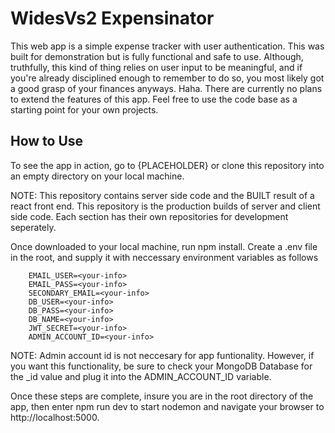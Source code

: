 # WidesVs2 Expensinator

This web app is a simple expense tracker with user authentication. This was built for demonstration but is fully functional and safe to use. Although, truthfully, this kind of thing relies on user input to be meaningful, and if you're already disciplined enough to remember to do so, you most likely got a good grasp of your finances anyways. Haha. There are currently no plans to extend the features of this app. Feel free to use the code base as a starting point for your own projects.

## How to Use

To see the app in action, go to {PLACEHOLDER} or clone this repository into an empty directory on your local machine.

NOTE: This repository contains server side code and the BUILT result of a react front end. This repository is the production builds of server and client side code. Each section has their own repositories for development seperately.

Once downloaded to your local machine, run npm install. Create a .env file in the root, and supply it with neccessary environment variables as follows

```
    EMAIL_USER=<your-info>
    EMAIL_PASS=<your-info>
    SECONDARY_EMAIL=<your-info>
    DB_USER=<your-info>
    DB_PASS=<your-info>
    DB_NAME=<your-info>
    JWT_SECRET=<your-info>
    ADMIN_ACCOUNT_ID=<your-info>
```

NOTE: Admin account id is not neccesary for app funtionality. However, if you want this functionality, be sure to check your MongoDB Database for the \_id value and plug it into the ADMIN_ACCOUNT_ID variable.

Once these steps are complete, insure you are in the root directory of the app, then enter npm run dev to start nodemon and navigate your browser to http://localhost:5000.

